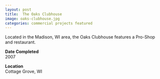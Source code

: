 ```yaml
---
layout: post
title:  The Oaks Clubhouse
image: oaks-clubhouse.jpg
categories: commercial projects featured
---
```


Located in the Madison, WI area, the Oaks Clubhouse features a Pro-Shop and restaurant.

**Date Completed**  
2007

**Location**  
Cottage Grove, WI